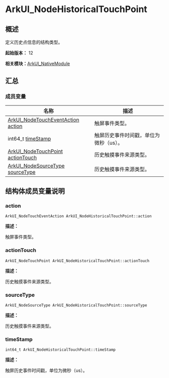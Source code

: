 # ArkUI_NodeHistoricalTouchPoint


## 概述

定义历史点信息的结构类型。

**起始版本：** 12

**相关模块：**[ArkUI_NativeModule](_ark_u_i___native_module.md)


## 汇总


### 成员变量

| 名称 | 描述 | 
| -------- | -------- |
| [ArkUI_NodeTouchEventAction](_ark_u_i___native_module.md#arkui_nodetoucheventaction) [action](#action) | 触屏事件类型。  | 
| int64_t [timeStamp](#timestamp) | 触屏历史事件时间戳，单位为微秒（us）。  | 
| [ArkUI_NodeTouchPoint](_ark_u_i___node_touch_point.md) [actionTouch](#actiontouch) | 历史触摸事件来源类型。  | 
| [ArkUI_NodeSourceType](_ark_u_i___native_module.md#arkui_nodesourcetype) [sourceType](#sourcetype) | 历史触摸事件来源类型。  | 


## 结构体成员变量说明


### action

```
ArkUI_NodeTouchEventAction ArkUI_NodeHistoricalTouchPoint::action
```
**描述：**

触屏事件类型。


### actionTouch

```
ArkUI_NodeTouchPoint ArkUI_NodeHistoricalTouchPoint::actionTouch
```
**描述：**

历史触摸事件来源类型。


### sourceType

```
ArkUI_NodeSourceType ArkUI_NodeHistoricalTouchPoint::sourceType
```
**描述：**

历史触摸事件来源类型。


### timeStamp

```
int64_t ArkUI_NodeHistoricalTouchPoint::timeStamp
```
**描述：**

触屏历史事件时间戳，单位为微秒（us）。

